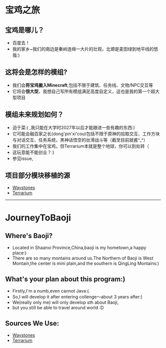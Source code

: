# 宝鸡之旅 
## 宝鸡是哪儿？
- 百度去！
- 我的家乡~我们的南边是秦岭连绵一大片的壮观，北塬是麦田绿到地平线的悠哉:)
## 这将会是怎样的模组? 
- 我们会**将宝鸡搬入Minecraft**,包括不限于建筑、任务线、文物/NPC交互等
- 它将会**很大型**，我想自己写所有模组满足高度自定义，这也是我的第一个超大型项目
## 模组未来规划如何？
- 迫于菜:( ,我只能在大学时2027年以后才能跟进一些有趣的东西:)
- 它可能会融百家之长(dong'pin'xi'cou)包括不限于原神的拾取交互、工作方块与对话交互、任务系统，黑神话悟空的丝滑战斗等（截至目前就酱^_^）
- 我们的工作集中在宝鸡，但Terrarium本就是整个地球，你可以到处转（
- 这玩意能不能创业？:)
- 参见issue,
## 项目部分模块移植的源
- [Waystones](https://bgithub.xyz/TwelveIterationMods/Waystones/tree/1.16.x)
- [Terrarium](https://bgithub.xyz/Gegy/Terrarium)
---
# JourneyToBaoji
## Where's Baoji?
- Located in Shaanxi Province,China,baoji is my hometown,a happy place:)
- There are so many montains around us.The Northern of Baoji is West Montain,the center is mini plain,and the southern is QingLing Montains:)

## What's your plan about this program:)
- Firstly,I'm a numb,even cannot Java:(.
- So,I will develop it after entering collenge～about 3 years after:)
- We(really only me) will only develop sth about Baoji,
- but you still be able to travel around world :D
## Sources We Use:
- [Waystones](https://bgithub.xyz/TwelveIterationMods/Waystones/tree/1.16.x)
- [Terrarium](https://bgithub.xyz/Gegy/Terrarium)

